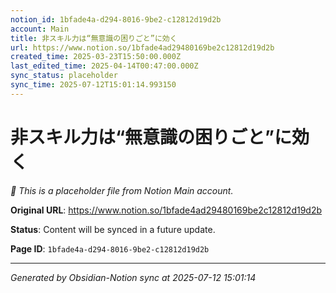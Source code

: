 ```yaml
---
notion_id: 1bfade4a-d294-8016-9be2-c12812d19d2b
account: Main
title: 非スキル力は“無意識の困りごと”に効く
url: https://www.notion.so/1bfade4ad29480169be2c12812d19d2b
created_time: 2025-03-23T15:50:00.000Z
last_edited_time: 2025-04-14T00:47:00.000Z
sync_status: placeholder
sync_time: 2025-07-12T15:01:14.993150
---
```


# 非スキル力は“無意識の困りごと”に効く

*🔄 This is a placeholder file from Notion Main account.*

**Original URL**: https://www.notion.so/1bfade4ad29480169be2c12812d19d2b

**Status**: Content will be synced in a future update.

**Page ID**: `1bfade4a-d294-8016-9be2-c12812d19d2b`

---

*Generated by Obsidian-Notion sync at 2025-07-12 15:01:14*
